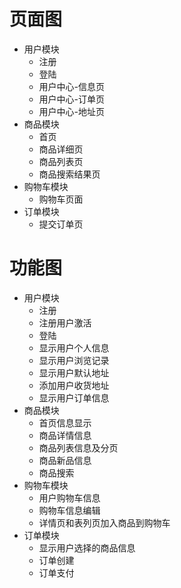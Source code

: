 # 页面图
* 用户模块
    * 注册
    * 登陆
    * 用户中心-信息页
    * 用户中心-订单页
    * 用户中心-地址页
* 商品模块
    * 首页
    * 商品详细页
    * 商品列表页
    * 商品搜索结果页
* 购物车模块
    * 购物车页面
* 订单模块
    * 提交订单页
# 功能图
* 用户模块
    * 注册
    * 注册用户激活
    * 登陆
    * 显示用户个人信息
    * 显示用户浏览记录
    * 显示用户默认地址
    * 添加用户收货地址
    * 显示用户订单信息
* 商品模块
    * 首页信息显示
    * 商品详情信息
    * 商品列表信息及分页
    * 商品新品信息
    * 商品搜索
* 购物车模块
    * 用户购物车信息
    * 购物车信息编辑
    * 详情页和表列页加入商品到购物车
* 订单模块
    * 显示用户选择的商品信息
    * 订单创建
    * 订单支付